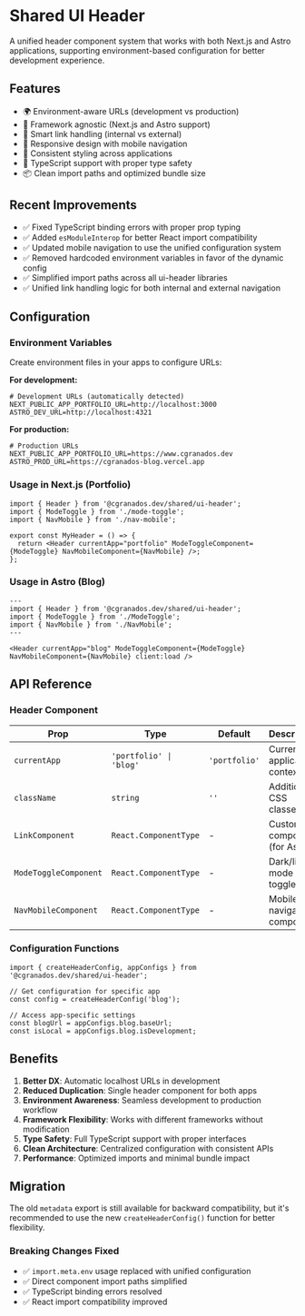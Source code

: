 # Shared UI Header

A unified header component system that works with both Next.js and Astro applications, supporting environment-based configuration for better development experience.

## Features

- 🌍 Environment-aware URLs (development vs production)
- 🔄 Framework agnostic (Next.js and Astro support)
- 🎯 Smart link handling (internal vs external)
- 📱 Responsive design with mobile navigation
- 🎨 Consistent styling across applications
- 🔧 TypeScript support with proper type safety
- 📦 Clean import paths and optimized bundle size

## Recent Improvements

- ✅ Fixed TypeScript binding errors with proper prop typing
- ✅ Added `esModuleInterop` for better React import compatibility
- ✅ Updated mobile navigation to use the unified configuration system
- ✅ Removed hardcoded environment variables in favor of the dynamic config
- ✅ Simplified import paths across all ui-header libraries
- ✅ Unified link handling logic for both internal and external navigation

## Configuration

### Environment Variables

Create environment files in your apps to configure URLs:

**For development:**

```env
# Development URLs (automatically detected)
NEXT_PUBLIC_APP_PORTFOLIO_URL=http://localhost:3000
ASTRO_DEV_URL=http://localhost:4321
```

**For production:**

```env
# Production URLs
NEXT_PUBLIC_APP_PORTFOLIO_URL=https://www.cgranados.dev
ASTRO_PROD_URL=https://cgranados-blog.vercel.app
```

### Usage in Next.js (Portfolio)

```tsx
import { Header } from '@cgranados.dev/shared/ui-header';
import { ModeToggle } from './mode-toggle';
import { NavMobile } from './nav-mobile';

export const MyHeader = () => {
  return <Header currentApp="portfolio" ModeToggleComponent={ModeToggle} NavMobileComponent={NavMobile} />;
};
```

### Usage in Astro (Blog)

```astro
---
import { Header } from '@cgranados.dev/shared/ui-header';
import { ModeToggle } from './ModeToggle';
import { NavMobile } from './NavMobile';
---

<Header currentApp="blog" ModeToggleComponent={ModeToggle} NavMobileComponent={NavMobile} client:load />
```

## API Reference

### Header Component

| Prop                  | Type                    | Default       | Description                       |
| --------------------- | ----------------------- | ------------- | --------------------------------- |
| `currentApp`          | `'portfolio' \| 'blog'` | `'portfolio'` | Current application context       |
| `className`           | `string`                | `''`          | Additional CSS classes            |
| `LinkComponent`       | `React.ComponentType`   | -             | Custom link component (for Astro) |
| `ModeToggleComponent` | `React.ComponentType`   | -             | Dark/light mode toggle            |
| `NavMobileComponent`  | `React.ComponentType`   | -             | Mobile navigation component       |

### Configuration Functions

```tsx
import { createHeaderConfig, appConfigs } from '@cgranados.dev/shared/ui-header';

// Get configuration for specific app
const config = createHeaderConfig('blog');

// Access app-specific settings
const blogUrl = appConfigs.blog.baseUrl;
const isLocal = appConfigs.blog.isDevelopment;
```

## Benefits

1. **Better DX**: Automatic localhost URLs in development
2. **Reduced Duplication**: Single header component for both apps
3. **Environment Awareness**: Seamless development to production workflow
4. **Framework Flexibility**: Works with different frameworks without modification
5. **Type Safety**: Full TypeScript support with proper interfaces
6. **Clean Architecture**: Centralized configuration with consistent APIs
7. **Performance**: Optimized imports and minimal bundle impact

## Migration

The old `metadata` export is still available for backward compatibility, but it's recommended to use the new `createHeaderConfig()` function for better flexibility.

### Breaking Changes Fixed

- ✅ `import.meta.env` usage replaced with unified configuration
- ✅ Direct component import paths simplified
- ✅ TypeScript binding errors resolved
- ✅ React import compatibility improved
